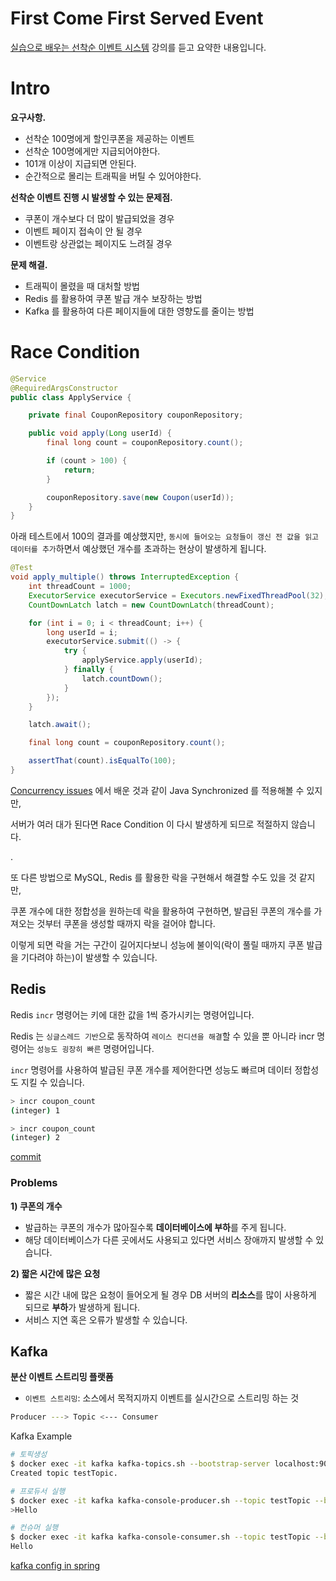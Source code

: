 # First Come First Served Event

[실습으로 배우는 선착순 이벤트 시스템](https://www.inflearn.com/course/%EC%84%A0%EC%B0%A9%EC%88%9C-%EC%9D%B4%EB%B2%A4%ED%8A%B8-%EC%8B%9C%EC%8A%A4%ED%85%9C-%EC%8B%A4%EC%8A%B5/dashboard) 강의를 듣고 요약한 내용입니다.

# Intro

**요구사항.**
- 선착순 100명에게 할인쿠폰을 제공하는 이벤트
- 선착순 100명에게만 지급되어야한다.
- 101개 이상이 지급되면 안된다.
- 순간적으로 몰리는 트래픽을 버틸 수 있어야한다.

**선착순 이벤트 진행 시 발생할 수 있는 문제점.**
- 쿠폰이 개수보다 더 많이 발급되었을 경우
- 이벤트 페이지 접속이 안 될 경우
- 이벤트랑 상관없는 페이지도 느려질 경우

**문제 해결.**
- 트래픽이 몰렸을 때 대처할 방법
- Redis 를 활용하여 쿠폰 발급 개수 보장하는 방법
- Kafka 를 활용하여 다른 페이지들에 대한 영향도를 줄이는 방법

# Race Condition

```java
@Service
@RequiredArgsConstructor
public class ApplyService {

    private final CouponRepository couponRepository;

    public void apply(Long userId) {
        final long count = couponRepository.count();

        if (count > 100) {
            return;
        }

        couponRepository.save(new Coupon(userId));
    }
}
```

아래 테스트에서 100의 결과를 예상했지만, `동시에 들어오는 요청들이 갱신 전 값을 읽고 데이터를 추가`하면서 예상했던 개수를 초과하는 현상이 발생하게 됩니다.

```java
@Test
void apply_multiple() throws InterruptedException {
    int threadCount = 1000;
    ExecutorService executorService = Executors.newFixedThreadPool(32);
    CountDownLatch latch = new CountDownLatch(threadCount);

    for (int i = 0; i < threadCount; i++) {
        long userId = i;
        executorService.submit(() -> {
            try {
                applyService.apply(userId);
            } finally {
                latch.countDown();
            }
        });
    }

    latch.await();

    final long count = couponRepository.count();

    assertThat(count).isEqualTo(100);
}
```

[Concurrency issues](https://jihunparkme.gitbook.io/docs/lecture/study/concurrency-issues) 에서 배운 것과 같이 Java Synchronized 를 적용해볼 수 있지만,

서버가 여러 대가 된다면 Race Condition 이 다시 발생하게 되므로 적절하지 않습니다.

.

또 다른 방법으로 MySQL, Redis 를 활용한 락을 구현해서 해결할 수도 있을 것 같지만, 

쿠폰 개수에 대한 정합성을 원하는데 락을 활용하여 구현하면, 발급된 쿠폰의 개수를 가져오는 것부터 쿠폰을 생성할 때까지 락을 걸어야 합니다.

이렇게 되면 락을 거는 구간이 길어지다보니 성능에 불이익(락이 풀릴 때까지 쿠폰 발급을 기다려야 하는)이 발생할 수 있습니다.

## Redis

Redis `incr` 명령어는 키에 대한 값을 1씩 증가시키는 명령어입니다.

Redis 는 `싱글스레드 기반`으로 동작하여 `레이스 컨디션을 해결`할 수 있을 뿐 아니라 incr 명령어는 `성능도 굉장히 빠른` 명령어입니다.

`incr` 명령어를 사용하여 발급된 쿠폰 개수를 제어한다면 성능도 빠르며 데이터 정합성도 지킬 수 있습니다.

```bash
> incr coupon_count
(integer) 1

> incr coupon_count
(integer) 2
```

[commit](https://github.com/jihunparkme/Study-project-spring-java/commit/300944b0f04b3cb9919fa66f0b917a74edc36816)

### Problems

**1) 쿠폰의 개수**

- 발급하는 쿠폰의 개수가 많아질수록 **데이터베이스에 부하**를 주게 됩니다.
- 해당 데이터베이스가 다른 곳에서도 사용되고 있다면 서비스 장애까지 발생할 수 있습니다.

**2) 짧은 시간에 많은 요청**

- 짧은 시간 내에 많은 요청이 들어오게 될 경우 DB 서버의 **리소스**를 많이 사용하게 되므로 **부하**가 발생하게 됩니다.
- 서비스 지연 혹은 오류가 발생할 수 있습니다.

## Kafka

**분산 이벤트 스트리밍 플랫폼**
- `이벤트 스트리밍`: 소스에서 목적지까지 이벤트를 실시간으로 스트리밍 하는 것

```bash
Producer ---> Topic <--- Consumer
```

Kafka Example

```bash
# 토픽생성
$ docker exec -it kafka kafka-topics.sh --bootstrap-server localhost:9092 --create --topic testTopic
Created topic testTopic.

# 프로듀서 실행
$ docker exec -it kafka kafka-console-producer.sh --topic testTopic --broker-list 0.0.0.0:9092
>Hello

# 컨슈머 실행
$ docker exec -it kafka kafka-console-consumer.sh --topic testTopic --bootstrap-server localhost:9092
Hello
```

[kafka config in spring](https://github.com/jihunparkme/Study-project-spring-java/commit/565a8f6c64847ece55c26edf20f799c390f1247c)